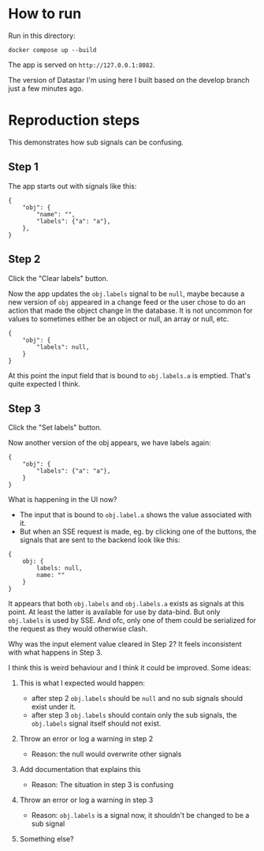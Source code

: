 # How to run

Run in this directory:

```
docker compose up --build
```

The app is served on `http://127.0.0.1:8082`.

The version of Datastar I'm using here I built based on the develop branch just a few minutes ago.

# Reproduction steps

This demonstrates how sub signals can be confusing.

## Step 1

The app starts out with signals like this:

```
{
    "obj": {
        "name": "",
        "labels": {"a": "a"},
    },
}
```

## Step 2

Click the "Clear labels" button.

Now the app updates the `obj.labels` signal to be `null`, maybe because a new version of `obj` appeared in a change
feed or the user chose to do an action that made the object change in the database. It is not uncommon for values to
sometimes either be an object or null, an array or null, etc.

```
{
    "obj": {
        "labels": null,
    }
}
```

At this point the input field that is bound to `obj.labels.a` is emptied. That's quite expected I think.

## Step 3

Click the "Set labels" button.

Now another version of the obj appears, we have labels again:

```
{
    "obj": {
        "labels": {"a": "a"},
    }
}
```

What is happening in the UI now?

- The input that is bound to `obj.label.a` shows the value associated with it.
- But when an SSE request is made, eg. by clicking one of the buttons, the signals that are sent to the backend look like 
  this:

```
{
    obj: {
        labels: null,
        name: ""
    }
}
```

It appears that both `obj.labels` and `obj.labels.a` exists as signals at this point. At least the latter is
available for use by data-bind. But only `obj.labels` is used by SSE. And ofc, only one of them could be serialized for
the request as they would otherwise clash.

Why was the input element value cleared in Step 2? It feels inconsistent with what happens in Step 3.

I think this is weird behaviour and I think it could be improved. Some ideas:

1. This is what I expected would happen:
   - after step 2 `obj.labels` should be `null` and no sub signals should exist under it.
   - after step 3 `obj.labels` should contain only the sub signals, the `obj.labels` signal itself should not exist.

2. Throw an error or log a warning in step 2
   - Reason: the null would overwrite other signals

3. Add documentation that explains this
   - Reason: The situation in step 3 is confusing

4. Throw an error or log a warning in step 3
   - Reason: `obj.labels` is a signal now, it shouldn't be changed to be a sub signal

5. Something else?
